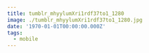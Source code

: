 ```yaml
---
title: tumblr_mhyylumXri1rdf37to1_1280
image: ./tumblr_mhyylumXri1rdf37to1_1280.jpg
date: '1970-01-01T00:00:00.000Z'
tags:
  - mobile
---
```


